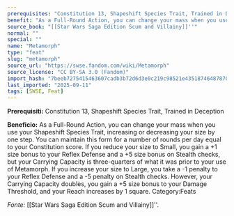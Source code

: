 ```yaml
---
prerequisites: "Constitution 13, Shapeshift Species Trait, Trained in Deception"
benefit: "As a Full-Round Action, you can change your mass when you use your Shapeshift Species Trait, increasing or decreasing your size by one step. You can maintain this form for a number of rounds per day equal to your Constitution score.  If you reduce your size to Small, you gain a +1 size bonus to your Reflex Defense and a +5 size bonus on Stealth checks, but your Carrying Capacity is three-quarters of what it was prior to your use of Metamorph.  If you increase your size to Large, you take a -1 penalty to your Reflex Defense and a -5 penalty on Stealth checks. However, your Carrying Capacity doubles, you gain a +5 size bonus to your Damage Threshold, and your Reach increases by 1 square. Category:Feats"
source_book: "[[Star Wars Saga Edition Scum and Villainy]]''"
normal: ""
special: ""
name: "Metamorph"
type: "feat"
slug: "metamorph"
source_url: "https://swse.fandom.com/wiki/Metamorph"
source_license: "CC BY-SA 3.0 (Fandom)"
import_hash: "7beeb7275415463607cadb3b72d6d3e0c219c98521e43518746487870a0d91bf"
last_imported: "2025-09-11"
tags: [SWSE, Feat]
---
```

**Prerequisiti:** Constitution 13, Shapeshift Species Trait, Trained in Deception

**Beneficio:** As a Full-Round Action, you can change your mass when you use your Shapeshift Species Trait, increasing or decreasing your size by one step. You can maintain this form for a number of rounds per day equal to your Constitution score.  If you reduce your size to Small, you gain a +1 size bonus to your Reflex Defense and a +5 size bonus on Stealth checks, but your Carrying Capacity is three-quarters of what it was prior to your use of Metamorph.  If you increase your size to Large, you take a -1 penalty to your Reflex Defense and a -5 penalty on Stealth checks. However, your Carrying Capacity doubles, you gain a +5 size bonus to your Damage Threshold, and your Reach increases by 1 square. Category:Feats

*Fonte:* [[Star Wars Saga Edition Scum and Villainy]]''.